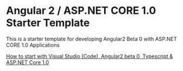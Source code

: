 # Angular 2 / ASP.NET CORE 1.0 Starter Template

This is a starter template for developing Angular2 Beta 0 with ASP.NET CORE 1.0 Applications

<a href="http://offering.solutions/articles/asp-net/how-to-start-with-visual-studio-code-angular2-beta-0-typescript-asp-net-core-1-0/">How to start with Visual Studio (Code), Angular2 beta 0, Typescript & ASP.NET Core 1.0 </a>
